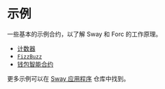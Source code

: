 # 示例

一些基本的示例合约，以了解 Sway 和 Forc 的工作原理。

- [计数器](./counter)
- [`FizzBuzz`](./fizzbuzz)
- [钱包智能合约](./wallet_smart_contract)

更多示例可以在 [Sway 应用程序](https://github.com/FuelLabs/sway-applications/tree/master) 仓库中找到。
